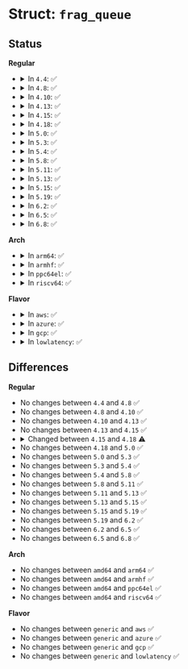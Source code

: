 # Struct: <code>frag_queue</code>

## Status
<b>Regular</b>
<ul>
<li>
<details>
<summary>In <code>4.4</code>: ✅</summary>

```c
struct frag_queue {
    struct inet_frag_queue q;
    __be32 id;
    u32 user;
    struct in6_addr saddr;
    struct in6_addr daddr;
    int iif;
    unsigned int csum;
    __u16 nhoffset;
    u8 ecn;
};
```
</details>
</li>
<li>
<details>
<summary>In <code>4.8</code>: ✅</summary>

```c
struct frag_queue {
    struct inet_frag_queue q;
    __be32 id;
    u32 user;
    struct in6_addr saddr;
    struct in6_addr daddr;
    int iif;
    unsigned int csum;
    __u16 nhoffset;
    u8 ecn;
};
```
</details>
</li>
<li>
<details>
<summary>In <code>4.10</code>: ✅</summary>

```c
struct frag_queue {
    struct inet_frag_queue q;
    __be32 id;
    u32 user;
    struct in6_addr saddr;
    struct in6_addr daddr;
    int iif;
    unsigned int csum;
    __u16 nhoffset;
    u8 ecn;
};
```
</details>
</li>
<li>
<details>
<summary>In <code>4.13</code>: ✅</summary>

```c
struct frag_queue {
    struct inet_frag_queue q;
    __be32 id;
    u32 user;
    struct in6_addr saddr;
    struct in6_addr daddr;
    int iif;
    unsigned int csum;
    __u16 nhoffset;
    u8 ecn;
};
```
</details>
</li>
<li>
<details>
<summary>In <code>4.15</code>: ✅</summary>

```c
struct frag_queue {
    struct inet_frag_queue q;
    __be32 id;
    u32 user;
    struct in6_addr saddr;
    struct in6_addr daddr;
    int iif;
    unsigned int csum;
    __u16 nhoffset;
    u8 ecn;
};
```
</details>
</li>
<li>
<details>
<summary>In <code>4.18</code>: ✅</summary>

```c
struct frag_queue {
    struct inet_frag_queue q;
    int iif;
    __u16 nhoffset;
    u8 ecn;
};
```
</details>
</li>
<li>
<details>
<summary>In <code>5.0</code>: ✅</summary>

```c
struct frag_queue {
    struct inet_frag_queue q;
    int iif;
    __u16 nhoffset;
    u8 ecn;
};
```
</details>
</li>
<li>
<details>
<summary>In <code>5.3</code>: ✅</summary>

```c
struct frag_queue {
    struct inet_frag_queue q;
    int iif;
    __u16 nhoffset;
    u8 ecn;
};
```
</details>
</li>
<li>
<details>
<summary>In <code>5.4</code>: ✅</summary>

```c
struct frag_queue {
    struct inet_frag_queue q;
    int iif;
    __u16 nhoffset;
    u8 ecn;
};
```
</details>
</li>
<li>
<details>
<summary>In <code>5.8</code>: ✅</summary>

```c
struct frag_queue {
    struct inet_frag_queue q;
    int iif;
    __u16 nhoffset;
    u8 ecn;
};
```
</details>
</li>
<li>
<details>
<summary>In <code>5.11</code>: ✅</summary>

```c
struct frag_queue {
    struct inet_frag_queue q;
    int iif;
    __u16 nhoffset;
    u8 ecn;
};
```
</details>
</li>
<li>
<details>
<summary>In <code>5.13</code>: ✅</summary>

```c
struct frag_queue {
    struct inet_frag_queue q;
    int iif;
    __u16 nhoffset;
    u8 ecn;
};
```
</details>
</li>
<li>
<details>
<summary>In <code>5.15</code>: ✅</summary>

```c
struct frag_queue {
    struct inet_frag_queue q;
    int iif;
    __u16 nhoffset;
    u8 ecn;
};
```
</details>
</li>
<li>
<details>
<summary>In <code>5.19</code>: ✅</summary>

```c
struct frag_queue {
    struct inet_frag_queue q;
    int iif;
    __u16 nhoffset;
    u8 ecn;
};
```
</details>
</li>
<li>
<details>
<summary>In <code>6.2</code>: ✅</summary>

```c
struct frag_queue {
    struct inet_frag_queue q;
    int iif;
    __u16 nhoffset;
    u8 ecn;
};
```
</details>
</li>
<li>
<details>
<summary>In <code>6.5</code>: ✅</summary>

```c
struct frag_queue {
    struct inet_frag_queue q;
    int iif;
    __u16 nhoffset;
    u8 ecn;
};
```
</details>
</li>
<li>
<details>
<summary>In <code>6.8</code>: ✅</summary>

```c
struct frag_queue {
    struct inet_frag_queue q;
    int iif;
    __u16 nhoffset;
    u8 ecn;
};
```
</details>
</li>
</ul>
<b>Arch</b>
<ul>
<li>
<details>
<summary>In <code>arm64</code>: ✅</summary>

```c
struct frag_queue {
    struct inet_frag_queue q;
    int iif;
    __u16 nhoffset;
    u8 ecn;
};
```
</details>
</li>
<li>
<details>
<summary>In <code>armhf</code>: ✅</summary>

```c
struct frag_queue {
    struct inet_frag_queue q;
    int iif;
    __u16 nhoffset;
    u8 ecn;
};
```
</details>
</li>
<li>
<details>
<summary>In <code>ppc64el</code>: ✅</summary>

```c
struct frag_queue {
    struct inet_frag_queue q;
    int iif;
    __u16 nhoffset;
    u8 ecn;
};
```
</details>
</li>
<li>
<details>
<summary>In <code>riscv64</code>: ✅</summary>

```c
struct frag_queue {
    struct inet_frag_queue q;
    int iif;
    __u16 nhoffset;
    u8 ecn;
};
```
</details>
</li>
</ul>
<b>Flavor</b>
<ul>
<li>
<details>
<summary>In <code>aws</code>: ✅</summary>

```c
struct frag_queue {
    struct inet_frag_queue q;
    int iif;
    __u16 nhoffset;
    u8 ecn;
};
```
</details>
</li>
<li>
<details>
<summary>In <code>azure</code>: ✅</summary>

```c
struct frag_queue {
    struct inet_frag_queue q;
    int iif;
    __u16 nhoffset;
    u8 ecn;
};
```
</details>
</li>
<li>
<details>
<summary>In <code>gcp</code>: ✅</summary>

```c
struct frag_queue {
    struct inet_frag_queue q;
    int iif;
    __u16 nhoffset;
    u8 ecn;
};
```
</details>
</li>
<li>
<details>
<summary>In <code>lowlatency</code>: ✅</summary>

```c
struct frag_queue {
    struct inet_frag_queue q;
    int iif;
    __u16 nhoffset;
    u8 ecn;
};
```
</details>
</li>
</ul>

## Differences
<b>Regular</b>
<ul>
<li>
No changes between <code>4.4</code> and <code>4.8</code> ✅
</li>
<li>
No changes between <code>4.8</code> and <code>4.10</code> ✅
</li>
<li>
No changes between <code>4.10</code> and <code>4.13</code> ✅
</li>
<li>
No changes between <code>4.13</code> and <code>4.15</code> ✅
</li>
<li>
<details>
<summary>Changed between <code>4.15</code> and <code>4.18</code> ⚠️</summary>
<ul>
<li>
<b>Field removed. </b>
<code>__be32 id</code>
</li>
<li>
<b>Field removed. </b>
<code>u32 user</code>
</li>
<li>
<b>Field removed. </b>
<code>struct in6_addr saddr</code>
</li>
<li>
<b>Field removed. </b>
<code>struct in6_addr daddr</code>
</li>
<li>
<b>Field removed. </b>
<code>unsigned int csum</code>
</li>
</ul>
</details>
</li>
<li>
No changes between <code>4.18</code> and <code>5.0</code> ✅
</li>
<li>
No changes between <code>5.0</code> and <code>5.3</code> ✅
</li>
<li>
No changes between <code>5.3</code> and <code>5.4</code> ✅
</li>
<li>
No changes between <code>5.4</code> and <code>5.8</code> ✅
</li>
<li>
No changes between <code>5.8</code> and <code>5.11</code> ✅
</li>
<li>
No changes between <code>5.11</code> and <code>5.13</code> ✅
</li>
<li>
No changes between <code>5.13</code> and <code>5.15</code> ✅
</li>
<li>
No changes between <code>5.15</code> and <code>5.19</code> ✅
</li>
<li>
No changes between <code>5.19</code> and <code>6.2</code> ✅
</li>
<li>
No changes between <code>6.2</code> and <code>6.5</code> ✅
</li>
<li>
No changes between <code>6.5</code> and <code>6.8</code> ✅
</li>
</ul>
<b>Arch</b>
<ul>
<li>
No changes between <code>amd64</code> and <code>arm64</code> ✅
</li>
<li>
No changes between <code>amd64</code> and <code>armhf</code> ✅
</li>
<li>
No changes between <code>amd64</code> and <code>ppc64el</code> ✅
</li>
<li>
No changes between <code>amd64</code> and <code>riscv64</code> ✅
</li>
</ul>
<b>Flavor</b>
<ul>
<li>
No changes between <code>generic</code> and <code>aws</code> ✅
</li>
<li>
No changes between <code>generic</code> and <code>azure</code> ✅
</li>
<li>
No changes between <code>generic</code> and <code>gcp</code> ✅
</li>
<li>
No changes between <code>generic</code> and <code>lowlatency</code> ✅
</li>
</ul>
